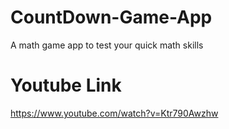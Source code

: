 # CountDown-Game-App
A math game app to test your quick math skills

# Youtube Link
https://www.youtube.com/watch?v=Ktr790Awzhw
